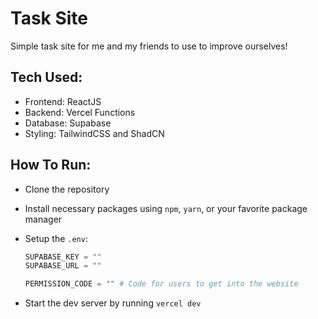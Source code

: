 # Task Site

Simple task site for me and my friends to use to improve ourselves!

## Tech Used:

- Frontend: ReactJS
- Backend: Vercel Functions
- Database: Supabase
- Styling: TailwindCSS and ShadCN

## How To Run:

- Clone the repository
- Install necessary packages using `npm`, `yarn`, or your favorite package manager
- Setup the `.env`:

  ```py
  SUPABASE_KEY = ""
  SUPABASE_URL = ""

  PERMISSION_CODE = "" # Code for users to get into the website
  ```

- Start the dev server by running `vercel dev`
